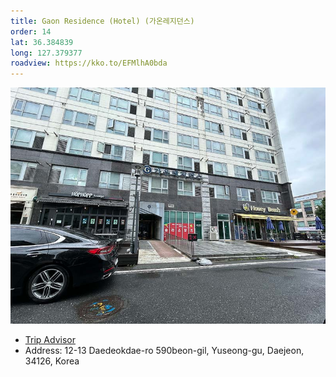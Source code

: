 ```yaml
---
title: Gaon Residence (Hotel) (가온레지던스)
order: 14
lat: 36.384839
long: 127.379377
roadview: https://kko.to/EFMlhA0bda
---
```

![Gaon Residence](/assets/images/gaon.jpg)

- [Trip Advisor](https://www.tripadvisor.com/Hotel_Review-g297887-d7333707-Reviews-Gaon_Residence_Hotel-Daejeon.html)
- Address: 12-13 Daedeokdae-ro 590beon-gil, Yuseong-gu, Daejeon, 34126, Korea

